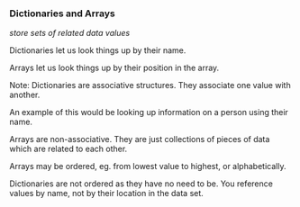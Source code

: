 ### Dictionaries and Arrays

_store sets of related data values_

Dictionaries let us look things up by their name.

Arrays let us look things up by their position in the array.

Note: 
Dictionaries are associative structures. They associate one value with another.

An example of this would be looking up information on a person using their name.

Arrays are non-associative. They are just collections of pieces of data which are related to each other.

Arrays may be ordered, eg. from lowest value to highest, or alphabetically.

Dictionaries are not ordered as they have no need to be. You reference values by name, not by their location in the data set.
